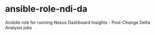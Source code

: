 # ansible-role-ndi-da
Ansbile role for running Nexus Dashboard Insights - Post-Change Delta Analysis jobs 
